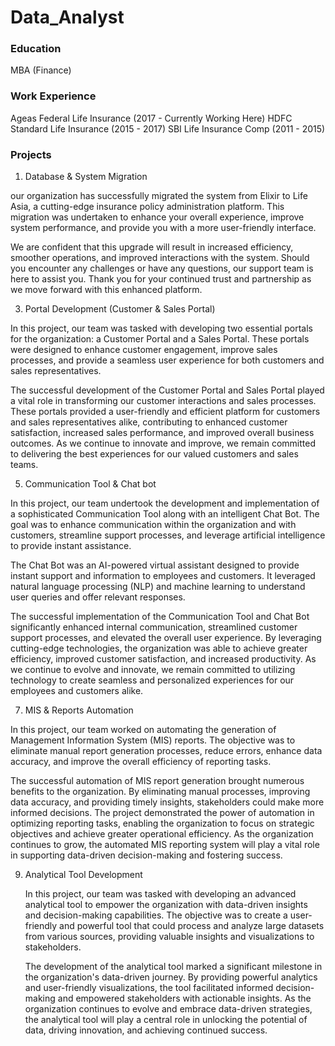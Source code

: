 # Data_Analyst

### Education 
MBA (Finance)

### Work Experience
Ageas Federal Life Insurance (2017 - Currently Working Here)
HDFC Standard Life Insurance (2015 - 2017)
SBI Life Insurance Comp (2011 - 2015)

### Projects

1. Database & System Migration

  our organization has successfully migrated the system from Elixir to Life Asia, a cutting-edge insurance policy administration platform. This migration was undertaken to enhance your overall experience, improve system performance, and provide you with a more user-friendly interface.

  We are confident that this upgrade will result in increased efficiency, smoother operations, and improved interactions with the system. Should you encounter any challenges or have any questions, our support team is here to assist you. Thank you for your continued trust and partnership as we move forward with this enhanced platform.
  
3. Portal Development (Customer & Sales Portal)

In this project, our team was tasked with developing two essential portals for the organization: a Customer Portal and a Sales Portal. These portals were designed to enhance customer engagement, improve sales processes, and provide a seamless user experience for both customers and sales representatives.

The successful development of the Customer Portal and Sales Portal played a vital role in transforming our customer interactions and sales processes. These portals provided a user-friendly and efficient platform for customers and sales representatives alike, contributing to enhanced customer satisfaction, increased sales performance, and improved overall business outcomes. As we continue to innovate and improve, we remain committed to delivering the best experiences for our valued customers and sales teams.


5. Communication Tool & Chat bot

In this project, our team undertook the development and implementation of a sophisticated Communication Tool along with an intelligent Chat Bot. The goal was to enhance communication within the organization and with customers, streamline support processes, and leverage artificial intelligence to provide instant assistance.

The Chat Bot was an AI-powered virtual assistant designed to provide instant support and information to employees and customers. It leveraged natural language processing (NLP) and machine learning to understand user queries and offer relevant responses.

The successful implementation of the Communication Tool and Chat Bot significantly enhanced internal communication, streamlined customer support processes, and elevated the overall user experience. By leveraging cutting-edge technologies, the organization was able to achieve greater efficiency, improved customer satisfaction, and increased productivity. As we continue to evolve and innovate, we remain committed to utilizing technology to create seamless and personalized experiences for our employees and customers alike.


7. MIS & Reports Automation

  In this project, our team worked on automating the generation of Management Information System (MIS) reports. The objective was to eliminate manual report generation processes, reduce errors, enhance data accuracy, and improve the overall efficiency of reporting tasks.

  The successful automation of MIS report generation brought numerous benefits to the organization. By eliminating manual processes, improving data accuracy, and providing timely insights, stakeholders could make more informed decisions. The project demonstrated the power of automation in optimizing reporting tasks, enabling the organization to focus on strategic objectives and achieve greater operational efficiency. As the organization continues to grow, the automated MIS reporting system will play a vital role in supporting data-driven decision-making and fostering success.
  
9. Analytical Tool Development

   In this project, our team was tasked with developing an advanced analytical tool to empower the organization with data-driven insights and decision-making capabilities. The objective was to create a user-friendly and powerful tool that could process and analyze large datasets from various sources, providing valuable insights and visualizations to stakeholders.

   The development of the analytical tool marked a significant milestone in the organization's data-driven journey. By providing powerful analytics and user-friendly visualizations, the tool facilitated informed decision-making and empowered stakeholders with actionable insights. As the organization continues to evolve and embrace data-driven strategies, the analytical tool will play a central role in unlocking the potential of data, driving innovation, and achieving continued success.

